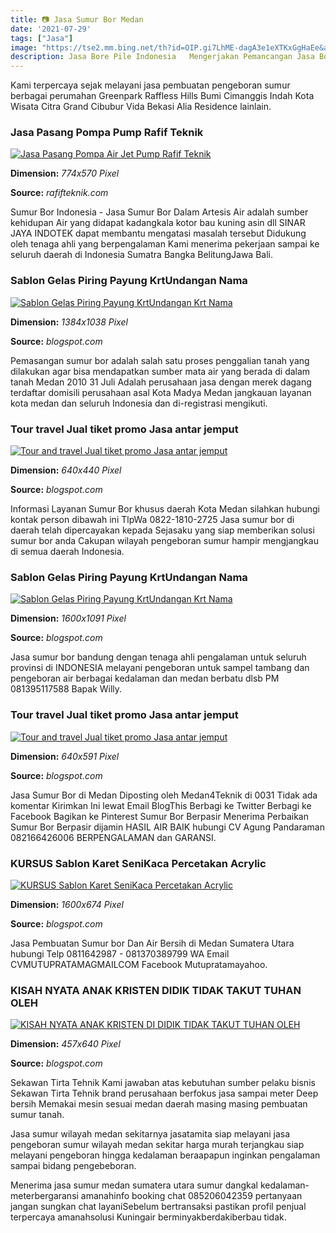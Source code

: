 ```yaml
---
title: 📷 Jasa Sumur Bor Medan
date: '2021-07-29'
tags: ["Jasa"]
image: "https://tse2.mm.bing.net/th?id=OIP.gi7LhME-dagA3e1eXTKxGgHaEe&amp;pid=15.1"
description: Jasa Bore Pile Indonesia   Mengerjakan Pemancangan Jasa Bore Pile di berbagai wilayah Indonesia meliputi Pulau Jawa Sumatera Kalimantan Bali Lombok NTB Sulaw
---
```




Kami terpercaya sejak melayani jasa pembuatan pengeboran sumur berbagai perumahan Greenpark Raffless Hills Bumi Cimanggis Indah Kota Wisata Citra Grand Cibubur Vida Bekasi Alia Residence lainlain.



### Jasa Pasang Pompa Pump Rafif Teknik

[![Jasa Pasang Pompa Air  Jet Pump  Rafif Teknik](https://i0.wp.com/rafifteknik.com/wp-content/uploads/2018/04/jasa-pasang-pompa-air.png)](https://i0.wp.com/rafifteknik.com/wp-content/uploads/2018/04/jasa-pasang-pompa-air.png)


**Dimension:** _774x570 Pixel_ 

**Source:** _rafifteknik.com_ 


Sumur Bor Indonesia - Jasa Sumur Bor Dalam Artesis Air adalah sumber kehidupan Air yang didapat kadangkala kotor bau kuning asin dll SINAR JAYA INDOTEK dapat membantu mengatasi masalah tersebut Didukung oleh tenaga ahli yang berpengalaman Kami menerima pekerjaan sampai ke seluruh daerah di Indonesia Sumatra Bangka BelitungJawa Bali.


### Sablon Gelas Piring Payung KrtUndangan Nama 

[![Sablon  Gelas Piring Payung KrtUndangan Krt Nama ](http://4.bp.blogspot.com/-oiReMx6XhWM/VHuZ8P13iFI/AAAAAAAAAAo/uti_00n7K-I/s1600/13%2Bokt%2B14%2Bb.JPG)](http://4.bp.blogspot.com/-oiReMx6XhWM/VHuZ8P13iFI/AAAAAAAAAAo/uti_00n7K-I/s1600/13%2Bokt%2B14%2Bb.JPG)


**Dimension:** _1384x1038 Pixel_ 

**Source:** _blogspot.com_ 


Pemasangan sumur bor adalah salah satu proses penggalian tanah yang dilakukan agar bisa mendapatkan sumber mata air yang berada di dalam tanah Medan 2010 31 Juli Adalah perusahaan jasa dengan merek dagang terdaftar domisili perusahaan asal Kota Madya Medan jangkauan layanan kota medan dan seluruh Indonesia dan di-registrasi mengikuti.


### Tour travel Jual tiket promo Jasa antar jemput 

[![Tour and travel Jual tiket promo Jasa antar jemput ](https://4.bp.blogspot.com/-6N8FU6kTMQU/WAH6r4SBBaI/AAAAAAAAAC4/MhUSb0Q7xLMHdGeXUtF_w_mZK6YHBXLDQCLcB/s640/FOTO%2B15.jpg)](https://4.bp.blogspot.com/-6N8FU6kTMQU/WAH6r4SBBaI/AAAAAAAAAC4/MhUSb0Q7xLMHdGeXUtF_w_mZK6YHBXLDQCLcB/s640/FOTO%2B15.jpg)


**Dimension:** _640x440 Pixel_ 

**Source:** _blogspot.com_ 


Informasi Layanan Sumur Bor khusus daerah Kota Medan silahkan hubungi kontak person dibawah ini TlpWa 0822-1810-2725 Jasa sumur bor di daerah telah dipercayakan kepada Sejasaku yang siap memberikan solusi sumur bor anda Cakupan wilayah pengeboran sumur hampir mengjangkau di semua daerah Indonesia.


### Sablon Gelas Piring Payung KrtUndangan Nama 

[![Sablon  Gelas Piring Payung KrtUndangan Krt Nama ](http://4.bp.blogspot.com/-RqfzO8dOIys/VHuaNcJ4DbI/AAAAAAAAABY/-CaZuB5i7X8/s1600/19%2Bnov%2B14%2Ba.JPG)](http://4.bp.blogspot.com/-RqfzO8dOIys/VHuaNcJ4DbI/AAAAAAAAABY/-CaZuB5i7X8/s1600/19%2Bnov%2B14%2Ba.JPG)


**Dimension:** _1600x1091 Pixel_ 

**Source:** _blogspot.com_ 


Jasa sumur bor bandung dengan tenaga ahli pengalaman untuk seluruh provinsi di INDONESIA melayani pengeboran untuk sampel tambang dan pengeboran air berbagai kedalaman dan medan berbatu dlsb PM 081395117588 Bapak Willy.


### Tour travel Jual tiket promo Jasa antar jemput 

[![Tour and travel Jual tiket promo Jasa antar jemput ](https://3.bp.blogspot.com/-7pVVjpvCY-Q/Vm9nadPOXZI/AAAAAAAAABE/TK0eIKf_XQk/s640/jul%2B16.JPG)](https://3.bp.blogspot.com/-7pVVjpvCY-Q/Vm9nadPOXZI/AAAAAAAAABE/TK0eIKf_XQk/s640/jul%2B16.JPG)


**Dimension:** _640x591 Pixel_ 

**Source:** _blogspot.com_ 


Jasa Sumur Bor di Medan Diposting oleh Medan4Teknik di 0031 Tidak ada komentar Kirimkan Ini lewat Email BlogThis Berbagi ke Twitter Berbagi ke Facebook Bagikan ke Pinterest Sumur Bor Berpasir Menerima Perbaikan Sumur Bor Berpasir dijamin HASIL AIR BAIK hubungi CV Agung Pandaraman 082166426006 BERPENGALAMAN dan GARANSI.


### KURSUS Sablon Karet SeniKaca Percetakan Acrylic 

[![KURSUS  Sablon Karet SeniKaca Percetakan Acrylic ](https://3.bp.blogspot.com/-rvSaXk2HlK8/WA7bpuMtnKI/AAAAAAAAAEw/i3eivaVnv-Afs7L3zVM_R6U5p-wlkLdFACLcB/s1600/lokalwwe.jpg)](https://3.bp.blogspot.com/-rvSaXk2HlK8/WA7bpuMtnKI/AAAAAAAAAEw/i3eivaVnv-Afs7L3zVM_R6U5p-wlkLdFACLcB/s1600/lokalwwe.jpg)


**Dimension:** _1600x674 Pixel_ 

**Source:** _blogspot.com_ 


Jasa Pembuatan Sumur bor Dan Air Bersih di Medan Sumatera Utara hubungi Telp 0811642987 - 081370389799 WA Email CVMUTUPRATAMAGMAILCOM Facebook Mutupratamayahoo.


### KISAH NYATA ANAK KRISTEN DIDIK TIDAK TAKUT TUHAN OLEH 

[![KISAH NYATA ANAK KRISTEN DI DIDIK TIDAK TAKUT TUHAN OLEH ](https://3.bp.blogspot.com/-qD532_tqfVE/WEg3vulHYWI/AAAAAAAAACM/eQOIEkP7rzQg1oq4MuogIcVTMCT9QNpvQCLcB/s640/CHINA%2BLICIKKK.jpg)](https://3.bp.blogspot.com/-qD532_tqfVE/WEg3vulHYWI/AAAAAAAAACM/eQOIEkP7rzQg1oq4MuogIcVTMCT9QNpvQCLcB/s640/CHINA%2BLICIKKK.jpg)


**Dimension:** _457x640 Pixel_ 

**Source:** _blogspot.com_ 



Sekawan Tirta Tehnik Kami jawaban atas kebutuhan sumber pelaku bisnis Sekawan Tirta Tehnik brand perusahaan berfokus jasa sampai meter Deep bersih Memakai mesin sesuai medan daerah masing masing pembuatan sumur tanah.


Jasa sumur wilayah medan sekitarnya jasatamita siap melayani jasa pengeboran sumur wilayah medan sekitar harga murah terjangkau siap melayani pengeboran hingga kedalaman beraapapun inginkan pengalaman sampai bidang pengebeboran.


Menerima jasa sumur medan sumatera utara sumur dangkal kedalaman- meterbergaransi amanahinfo booking chat 085206042359 pertanyaan jangan sungkan chat layaniSebelum bertransaksi pastikan profil penjual terpercaya amanahsolusi Kuningair berminyakberdakiberbau tidak.




